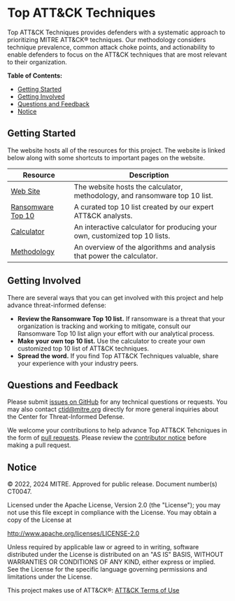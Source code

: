 # Top ATT&CK Techniques

Top ATT&CK Techniques provides defenders with a systematic approach to prioritizing
MITRE ATT&CK® techniques. Our methodology considers technique prevalence, common
attack choke points, and actionability to enable defenders to focus on the ATT&CK
techniques that are most relevant to their organization.

**Table of Contents:**

- [Getting Started](#getting-started)
- [Getting Involved](#getting-involved)
- [Questions and Feedback](#questions-and-feedback)
- [Notice](#notice)

## Getting Started

The website hosts all of the resources for this project. The website is linked below
along with some shortcuts to important pages on the website.

| Resource                                                                                                      | Description                                                                |
| ------------------------------------------------------------------------------------------------------------- | -------------------------------------------------------------------------- |
| [Web Site](https://center-for-threat-informed-defense.github.io/top-attack-techniques/)                       | The website hosts the calculator, methodology, and ransomware top 10 list. |
| [Ransomware Top 10](https://center-for-threat-informed-defense.github.io/top-attack-techniques/#top-10-lists) | A curated top 10 list created by our expert ATT&CK analysts.               |
| [Calculator](https://center-for-threat-informed-defense.github.io/top-attack-techniques/#calculator)          | An interactive calculator for producing your own, customized top 10 lists. |
| [Methodology](https://center-for-threat-informed-defense.github.io/top-attack-techniques/#methodology)        | An overview of the algorithms and analysis that power the calculator.      |

## Getting Involved

There are several ways that you can get involved with this project and help
advance threat-informed defense:

- **Review the Ransomware Top 10 list.**
  If ransomware is a threat that your organization is tracking and working to mitigate, consult our Ransomware Top 10 list align your effort with our analytical process.
- **Make your own top 10 list.** Use the calculator to create your own customized top 10
  list of ATT&CK techniques.
- **Spread the word.** If you find Top ATT&CK Techniques valuable, share your experience
  with your industry peers.

## Questions and Feedback

Please submit [issues on
GitHub](https://github.com/center-for-threat-informed-defense/top-attack-techniques/issues)
for any technical questions or requests. You may also contact
[ctid@mitre.org](mailto:ctid@mitre.org?subject=Question%20about%20top-attack-techniques)
directly for more general inquiries about the Center for Threat-Informed Defense.

We welcome your contributions to help advance Top ATT&CK Tehcniques in the form
of [pull
requests](https://github.com/center-for-threat-informed-defense/top-attack-techniques/pulls).
Please review the [contributor
notice](https://github.com/center-for-threat-informed-defense/top-attack-techniques/blob/main/CONTRIBUTING.md)
before making a pull request.

## Notice

© 2022, 2024 MITRE. Approved for public release. Document number(s) CT0047.

Licensed under the Apache License, Version 2.0 (the "License"); you may not use this
file except in compliance with the License. You may obtain a copy of the License at

http://www.apache.org/licenses/LICENSE-2.0

Unless required by applicable law or agreed to in writing, software distributed under
the License is distributed on an "AS IS" BASIS, WITHOUT WARRANTIES OR CONDITIONS OF ANY
KIND, either express or implied. See the License for the specific language governing
permissions and limitations under the License.

This project makes use of ATT&CK®: [ATT&CK Terms of
Use](https://attack.mitre.org/resources/terms-of-use/)
